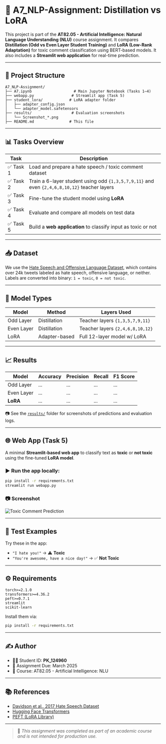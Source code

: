 # 🧠 A7_NLP-Assignment: Distillation vs LoRA

This project is part of the **AT82.05 - Artificial Intelligence: Natural Language Understanding (NLU)** course assignment. It compares **Distillation (Odd vs Even Layer Student Training)** and **LoRA (Low-Rank Adaptation)** for toxic comment classification using BERT-based models. It also includes a **Streamlit web application** for real-time prediction.

---

## 📌 Project Structure

```
A7_NLP-Assignment/
├── A7.ipynb                   # Main Jupyter Notebook (Tasks 1–4)
├── webapp.py                 # Streamlit app (Task 5)
├── student_lora/            # LoRA adapter folder
│   ├── adapter_config.json
│   └── adapter_model.safetensors
├── results/                  # Evaluation screenshots
│   └── Screenshot_*.png
├── README.md                # This file
```

---

## 📊 Tasks Overview

| Task | Description |
|------|-------------|
| ✅ Task 1 | Load and prepare a hate speech / toxic comment dataset |
| ✅ Task 2 | Train a 6-layer student using odd `{1,3,5,7,9,11}` and even `{2,4,6,8,10,12}` teacher layers |
| ✅ Task 3 | Fine-tune the student model using **LoRA** |
| ✅ Task 4 | Evaluate and compare all models on test data |
| ✅ Task 5 | Build a **web application** to classify input as toxic or not |

---

## 📥 Dataset

We use the [Hate Speech and Offensive Language Dataset](https://github.com/t-davidson/hate-speech-and-offensive-language), which contains over 24k tweets labeled as hate speech, offensive language, or neither. Labels are converted into binary: `1 = toxic`, `0 = not toxic`.

---

## 🧠 Model Types

| Model      | Method         | Layers Used                     |
|------------|----------------|----------------------------------|
| Odd Layer  | Distillation   | Teacher layers `{1,3,5,7,9,11}` |
| Even Layer | Distillation   | Teacher layers `{2,4,6,8,10,12}`|
| LoRA       | Adapter-based  | Full 12-layer model w/ LoRA     |

---

## 📈 Results

| Model       | Accuracy | Precision | Recall | F1 Score |
|-------------|----------|-----------|--------|----------|
| Odd Layer   | ...      | ...       | ...    | ...      |
| Even Layer  | ...      | ...       | ...    | ...      |
| **LoRA**    | ...      | ...       | ...    | ...      |

📷 See the [`results/`](results/) folder for screenshots of predictions and evaluation logs.

---

## 🌐 Web App (Task 5)

A minimal **Streamlit-based web app** to classify text as **toxic** or **not toxic** using the fine-tuned **LoRA model**.

### ▶️ Run the app locally:

```bash
pip install -r requirements.txt
streamlit run webapp.py
```

### 📷 Screenshot

![Toxic Comment Prediction](results/Screenshot%202025-03-22%20133025.png)

---

## 🧪 Test Examples

Try these in the app:

- `"I hate you!"` → ⚠️ **Toxic**
- `"You're awesome, have a nice day!"` → ✅ **Not Toxic**

---

## ⚙️ Requirements

```text
torch>=2.1.0
transformers>=4.36.2
peft>=0.7.1
streamlit
scikit-learn
```

Install them via:

```bash
pip install -r requirements.txt
```

---

## ✍️ Author

- 👨‍🎓 Student ID: **PK_124960**
- 📅 Assignment Due: March 2025
- 📘 Course: AT82.05 - Artificial Intelligence: NLU

---

## 📚 References

- [Davidson et al., 2017 Hate Speech Dataset](https://github.com/t-davidson/hate-speech-and-offensive-language)
- [Hugging Face Transformers](https://huggingface.co/transformers/)
- [PEFT (LoRA Library)](https://github.com/huggingface/peft)

---

> 📌 *This assignment was completed as part of an academic course and is not intended for production use.*
